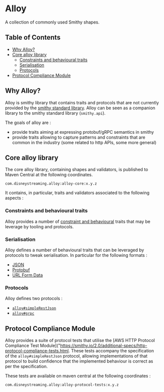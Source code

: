 # Alloy

A collection of commonly used Smithy shapes.

## Table of Contents 

- [Why Alloy?](#why-alloy)
- [Core alloy library](#core-alloy-library)
  - [Constraints and behavioural traits](#constraints-and-behavioural-traits)
  - [Serialisation](#serialisation)
  - [Protocols](#protocols)
- [Protocol Compliance Module](#protocol-compliance-module)

## Why Alloy?

Alloy is smithy library that contains traits and protocols that are not currently provided by the [smithy standard library](https://github.com/smithy-lang/smithy/blob/main/smithy-model/src/main/resources/software/amazon/smithy/model/loader/prelude.smithy). Alloy can be seen as a companion library to the smithy standard library (`smithy.api`).

The goals of alloy are :

* provide traits aiming at expressing protobuf/gRPC semantics in smithy
* provide traits allowing to capture patterns and constraints that are common in the industry (some related to http APIs, some more general)

## Core alloy library

The core alloy library, containing shapes and validators, is published to Maven Central at the following coordinates.

```
com.disneystreaming.alloy:alloy-core:x.y.z
```

It contains, in particular, traits and validators associated to the following aspects :

### Constraints and behavioural traits

Alloy provides a number of [constraint and behavioural](./misc/constraints.md) traits that may be leverage by tooling and protocols.

### Serialisation

Alloy defines a number of behavioural traits that can be leveraged by protocols to tweak serialisation. In particular for the following formats :

- [JSON](./serialisation/json.md)
- [Protobuf](./serialisation/protobuf.md)
- [URL Form Data](./serialisation/urlform.md)

### Protocols

Alloy defines two protocols :

- [`alloy#simpleRestJson`](./protocols/SimpleRestJson.md)
- [`alloy#grpc`](./protocols/gRPC.md)


## Protocol Compliance Module

Alloy provides a suite of protocol tests that utilise the [AWS HTTP Protocol Compliance Test Module]("https://smithy.io/2.0/additional-specs/http-protocol-compliance-tests.html. These tests accompany the specification of the `alloy#simpleRestJson` protocol, allowing implementations of that protocol to build confidence that the implemented behaviour is correct as per the specification.

These tests are available on maven central at the following coordinates :

```
com.disneystreaming.alloy:alloy-protocol-tests:x.y.z
```
